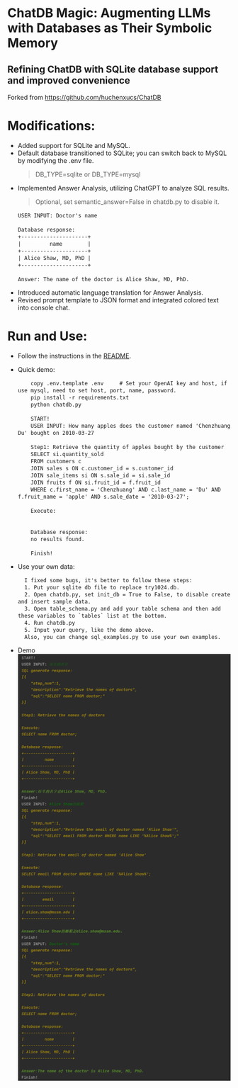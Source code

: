 # ChatDB Magic: Augmenting LLMs with Databases as Their Symbolic Memory 
## Refining ChatDB with SQLite database support and improved convenience

Forked from https://github.com/huchenxucs/ChatDB

# Modifications:
- Added support for SQLite and MySQL.
- Default database transitioned to SQLite; you can switch back to MySQL by modifying the .env file.
    > DB_TYPE=sqlite or DB_TYPE=mysql
- Implemented Answer Analysis, utilizing ChatGPT to analyze SQL results.
    > Optional, set semantic_answer=False in chatdb.py to disable it.
    ```shell
    USER INPUT: Doctor's name
  
    Database response:
    +---------------------+
    |         name        |
    +---------------------+
    | Alice Shaw, MD, PhD |
    +---------------------+
    
    Answer: The name of the doctor is Alice Shaw, MD, PhD.
  ```
- Introduced automatic language translation for Answer Analysis.
- Revised prompt template to JSON format and integrated colored text into console chat.



# Run and Use:
- Follow the instructions in the [README](README_raw.md).
- Quick demo:
  ```shell
      copy .env.template .env     # Set your OpenAI key and host, if use mysql, need to set host, port, name, password.
      pip install -r requirements.txt
      python chatdb.py
  
      START!
      USER INPUT: How many apples does the customer named 'Chenzhuang Du' bought on 2010-03-27
      
      Step1: Retrieve the quantity of apples bought by the customer
      SELECT si.quantity_sold
      FROM customers c
      JOIN sales s ON c.customer_id = s.customer_id
      JOIN sale_items si ON s.sale_id = si.sale_id
      JOIN fruits f ON si.fruit_id = f.fruit_id
      WHERE c.first_name = 'Chenzhuang' AND c.last_name = 'Du' AND f.fruit_name = 'apple' AND s.sale_date = '2010-03-27';
      
      Execute: 
      
      
      Database response:
      no results found.
      
      Finish!
  ```
- Use your own data:
  ```angular2html
    I fixed some bugs, it's better to follow these steps:
    1. Put your sqlite db file to replace try1024.db. 
    2. Open chatdb.py, set init_db = True to False, to disable create and insert sample data.
    3. Open table_schema.py and add your table schema and then add these variables to `tables` list at the bottom.
    4. Run chatdb.py
    5. Input your query, like the demo above.
    Also, you can change sql_examples.py to use your own examples.
  ```

- Demo
![Answer demo](assets/demo.png)
